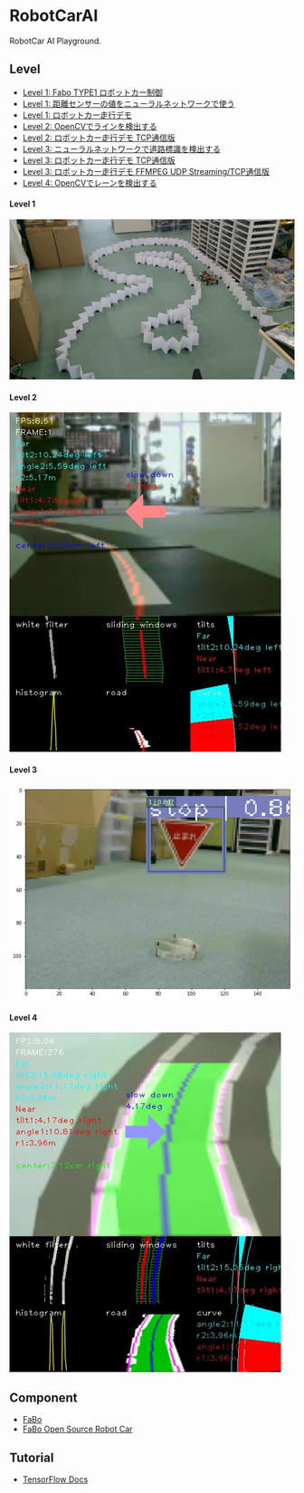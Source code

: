 # RobotCarAI

RobotCar AI Playground.

## Level
* [Level 1: Fabo TYPE1 ロボットカー制御](https://github.com/FaBoPlatform/RobotCarAI/tree/master/level1_car/)
* [Level 1: 距離センサーの値をニューラルネットワークで使う](https://github.com/FaBoPlatform/RobotCarAI/tree/master/level1_sensors/)
* [Level 1: ロボットカー走行デモ](https://github.com/FaBoPlatform/RobotCarAI/tree/master/level1_demo/)
* [Level 2: OpenCVでラインを検出する](https://github.com/FaBoPlatform/RobotCarAI/tree/master/level2_lane_detection/)
* [Level 2: ロボットカー走行デモ TCP通信版](https://github.com/FaBoPlatform/RobotCarAI/tree/master/level2_demo_socket)
* [Level 3: ニューラルネットワークで道路標識を検出する](https://github.com/FaBoPlatform/RobotCarAI/tree/master/level3_object_detection)
* [Level 3: ロボットカー走行デモ TCP通信版](https://github.com/FaBoPlatform/RobotCarAI/tree/master/level3_demo_socket)
* [Level 3: ロボットカー走行デモ FFMPEG UDP Streaming/TCP通信版](https://github.com/FaBoPlatform/RobotCarAI/tree/master/level3_demo_streaming)
* [Level 4: OpenCVでレーンを検出する](https://github.com/FaBoPlatform/RobotCarAI/tree/master/level4_lane_detection)

#### Level 1
![](./level1_car/document/img1.jpg)<br>

#### Level 2
![](./level2_lane_detection/document/result_frame_1.jpg)<br>

#### Level 3
![](./level3_object_detection/document/jetson_tx2-stop.png)<br>

#### Level 4
![](./level4_lane_detection/document/result_frame_276.jpg)<br>


## Component
* [FaBo](http://fabo.io)
* [FaBo Open Source Robot Car](https://github.com/FaBoPlatform/RobotCar)


## Tutorial

* [TensorFlow Docs](http://docs.fabo.io/tensorflow/)